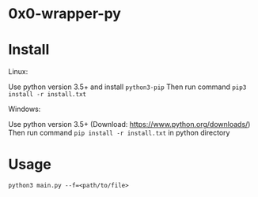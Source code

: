 # 0x0-wrapper-py
# Install
Linux:

Use python version 3.5+ and install ``python3-pip``
Then run command ``pip3 install -r install.txt``

Windows:

Use python version 3.5+ (Download: https://www.python.org/downloads/)
Then run command ``pip install -r install.txt`` in python directory

# Usage
``python3 main.py --f=<path/to/file>``

